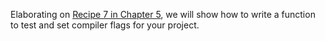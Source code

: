 Elaborating on [Recipe 7 in Chapter 5](../../chapter-05/recipe-07), we will show
how to write a function to test and set compiler flags for your project.
